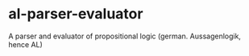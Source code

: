# al-parser-evaluator
A parser and evaluator of propositional logic (german. Aussagenlogik, hence AL)
